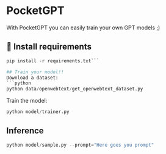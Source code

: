 # PocketGPT

With PocketGPT you can easily train your own GPT models ;)

## 🔧  Install requirements
```python
pip install -r requirements.txt```

## Train your model!!
Download a dataset:
```python
python data/openwebtext/get_openwebtext_dataset.py
```
Train the model:
```python
python model/trainer.py
```

## Inference
```python
python model/sample.py --prompt="Here goes you prompt"
```